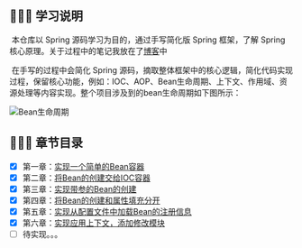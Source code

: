 ## 📢📢📢 学习说明

​		本仓库以 Spring 源码学习为目的，通过手写简化版 Spring 框架，了解 Spring 核心原理。关于过程中的笔记我放在了[博客](https://zzzicode.github.io/)中

​		在手写的过程中会简化 Spring 源码，摘取整体框架中的核心逻辑，简化代码实现过程，保留核心功能，例如：IOC、AOP、Bean生命周期、上下文、作用域、资源处理等内容实现。整个项目涉及到的bean生命周期如下图所示：

![Bean生命周期](https://zzzi-img-1313100942.cos.ap-beijing.myqcloud.com/img/202311031622044.png)

## 📑📑📑 章节目录

- [x] 第一章：[实现一个简单的Bean容器](https://zzzicode.github.io/post/small_spring01/)
- [x] 第二章：[将Bean的创建交给IOC容器](https://zzzicode.github.io/post/small_spring02/)
- [x] 第三章：[实现带参的Bean的创建](https://zzzicode.github.io/post/small_spring03/)
- [x] 第四章：[将Bean的创建和属性填充分开](https://zzzicode.github.io/post/small_spring04/)
- [x] 第五章：[实现从配置文件中加载Bean的注册信息](https://zzzicode.github.io/post/small_spring05/)
- [x] 第六章：[实现应用上下文，添加修改模块](https://zzzicode.github.io/post/small_spring06/)
- [ ] 待实现。。。